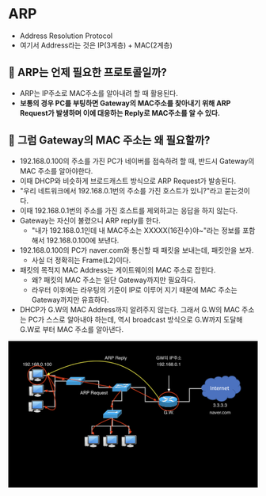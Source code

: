 # ARP
- Address Resolution Protocol
- 여기서 Address라는 것은 IP(3계층) + MAC(2계층)

## 🍎 ARP는 언제 필요한 프로토콜일까?
- ARP는 IP주소로 MAC주소를 알아내려 할 때 활용된다.
- **보통의 경우 PC를 부팅하면 Gateway의 MAC주소를 찾아내기 위해 ARP Request가 발생하며 이에 대응하는 Reply로 MAC주소를 알 수 있다.**

## 🍎 그럼 Gateway의 MAC 주소는 왜 필요할까?
- 192.168.0.100의 주소를 가진 PC가 네이버를 접속하려 할 때, 반드시 Gateway의 MAC 주소를 알아야한다.
- 이때 DHCP와 비슷하게 브로드캐스트 방식으로 ARP Request가 발송된다.
- "우리 네트워크에서 192.168.0.1번의 주소를 가진 호스트가 있니?"라고 묻는것이다.
- 이때 192.168.0.1번의 주소를 가진 호스트를 제외하고는 응답을 하지 않는다.
- Gateway는 자신이 불렸으니 ARP reply를 한다.
    - "내가 192.168.0.1인데 내 MAC주소는 XXXXX(16진수)야~"라는 정보를 포함해서 192.168.0.100에 보낸다.
- 192.168.0.100의 PC가 naver.com와 통신할 때 패킷을 보내는데, 패킷안을 보자.
    - 사실 더 정확히는 Frame(L2)이다.
- 패킷의 목적지 MAC Address는 게이트웨이의 MAC 주소로 잡힌다.
    - 왜? 패킷의 MAC 주소는 일단 Gateway까지만 필요하다.
    - 라우터 이후에는 라우팅의 기준이 IP로 이루어 지기 때문에 MAC 주소는 Gateway까지만 유효하다.
- DHCP가 G.W의 MAC Address까지 알려주지 않는다. 그래서 G.W의 MAC 주소는 PC가 스스로 알아내야 하는데, 역시 broadcast 방식으로 G.W까지 도달해 G.W로 부터 MAC 주소를 알아낸다.

<img src='./ARP.jpg' width=700>
